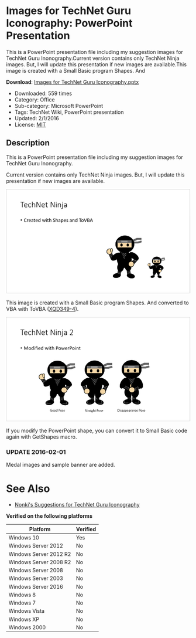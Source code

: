 # Images for TechNet Guru Iconography: PowerPoint Presentation
This is a PowerPoint presentation file including my suggestion images for TechNet Guru Inonography.Current version contains only TechNet Ninja images. But, I will update this presentation if new images are available.This image is created with a Small Basic program Shapes.  And

**Download**: [Images for TechNet Guru Iconography.pptx](https://github.com/nonkit/SBResources/raw/master/ninja/Images%20for%20TechNet%20Guru%20Iconography.pptx)

- Downloaded: 559 times
- Category: Office
- Sub-category: Microsoft PowerPoint
- Tags: TechNet Wiki, PowerPoint presentation
- Updated: 2/1/2016
- License: [MIT](/LICENSE)

## Description

This is a PowerPoint presentation file including my suggestion images for TechNet Guru Inonography.

Current version contains only TechNet Ninja images. But, I will update this presentation if new images are available.

![Ninja VBA](NinjaVBA.png)

This image is created with a Small Basic program Shapes.  And converted to VBA with ToVBA ([XQD349-4](http://smallbasic.com/program/?XQD349-4)).

![TechNet Ninja 2](TechNetNinja2.png)

If you modify the PowerPoint shape, you can convert it to Small Basic code again with GetShapes macro.

### UPDATE 2016-02-01
Medal images and sample banner are added.

# See Also
- [Nonki's Suggestions for TechNet Guru Iconography](http://social.technet.microsoft.com/wiki/contents/articles/33179.nonki-s-suggestions-for-technet-guru-iconography.aspx)

**Verified on the following platforms**

| Platform | Verified |
| --- | --- |
| Windows 10 | Yes |
| Windows Server 2012 | No |
| Windows Server 2012 R2 | No |
| Windows Server 2008 R2 | No |
| Windows Server 2008 | No |
| Windows Server 2003 | No |
| Windows Server 2016 | No |
| Windows 8 | No |
| Windows 7 | No |
| Windows Vista | No |
| Windows XP | No |
| Windows 2000 | No |
